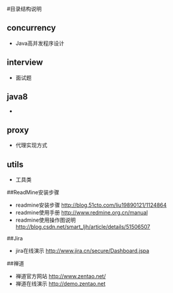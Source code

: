 #目录结构说明
## concurrency 
+ Java高并发程序设计
## interview
+ 面试题
## java8
+ 
## proxy
+ 代理实现方式
## utils
+ 工具类

##ReadMine安装步骤
 + readmine安装步骤 http://blog.51cto.com/liu19890121/1124864
 + readmine使用手册 http://www.redmine.org.cn/manual
 + readmine使用操作图说明 http://blog.csdn.net/smart_ljh/article/details/51506507

##Jira
 + jira在线演示 http://www.jira.cn/secure/Dashboard.jspa

##禅道
 + 禅道官方网站 http://www.zentao.net/
 + 禅道在线演示 http://demo.zentao.net
